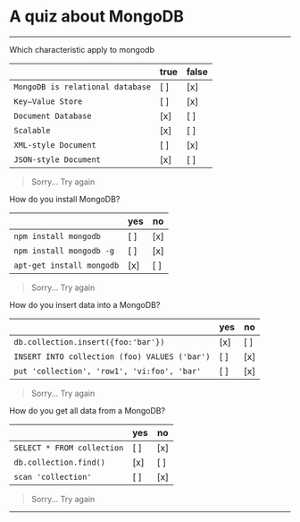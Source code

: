 # A quiz about MongoDB

---

Which characteristic apply to mongodb 

|                                   | true   | false  |
| --------------------------------- | ------ | ------ |
| `MongoDB is relational database`  |  [ ]   |  [x]   |
| `Key–Value Store`                 |  [ ]   |  [x]   |
| `Document Database`               |  [x]   |  [ ]   |
| `Scalable`                        |  [x]   |  [ ]   |
| `XML-style Document`              |  [ ]   |  [x]   |
| `JSON-style Document`             |  [x]   |  [ ]   |

> Sorry... Try again

How do you install MongoDB?

|                            | yes    | no     |
| -------------------------- | ------ | ------ |
| `npm install mongodb`      |  [ ]   |  [x]   |
| `npm install mongodb -g`   |  [ ]   |  [x]   |
| `apt-get install mongodb`  |  [x]   |  [ ]   |

> Sorry... Try again

How do you insert data into a MongoDB?

|                                                 | yes    | no     |
| ----------------------------------------------- | ------ | ------ |
| `db.collection.insert({foo:'bar'})`             |  [x]   |  [ ]   |
| `INSERT INTO collection (foo) VALUES ('bar')`   |  [ ]   |  [x]   |
| `put 'collection', 'row1', 'vi:foo', 'bar'`     |  [ ]   |  [x]   |

> Sorry... Try again

How do you get all data from a MongoDB?

|                                    | yes    | no     |
| ---------------------------------- | ------ | ------ |
| `SELECT * FROM collection`         |  [ ]   |  [x]   |
| `db.collection.find()`             |  [x]   |  [ ]   |
| `scan 'collection'`                |  [ ]   |  [x]   |

> Sorry... Try again

---

